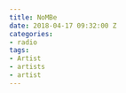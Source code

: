 ```yaml
---
title: NoMBe
date: 2018-04-17 09:32:00 Z
categories:
- radio
tags:
- Artist
- artists
- artist
---
```


